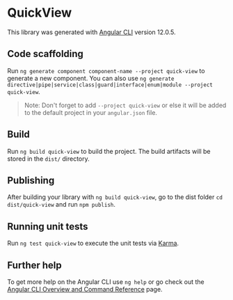 # QuickView

This library was generated with [Angular CLI](https://github.com/angular/angular-cli) version 12.0.5.

## Code scaffolding

Run `ng generate component component-name --project quick-view` to generate a new component. You can also use `ng generate directive|pipe|service|class|guard|interface|enum|module --project quick-view`.

> Note: Don't forget to add `--project quick-view` or else it will be added to the default project in your `angular.json` file.

## Build

Run `ng build quick-view` to build the project. The build artifacts will be stored in the `dist/` directory.

## Publishing

After building your library with `ng build quick-view`, go to the dist folder `cd dist/quick-view` and run `npm publish`.

## Running unit tests

Run `ng test quick-view` to execute the unit tests via [Karma](https://karma-runner.github.io).

## Further help

To get more help on the Angular CLI use `ng help` or go check out the [Angular CLI Overview and Command Reference](https://angular.io/cli) page.
